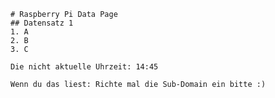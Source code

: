 
    # Raspberry Pi Data Page
    ## Datensatz 1
    1. A
    2. B
    3. C

    Die nicht aktuelle Uhrzeit: 14:45

    Wenn du das liest: Richte mal die Sub-Domain ein bitte :)
    